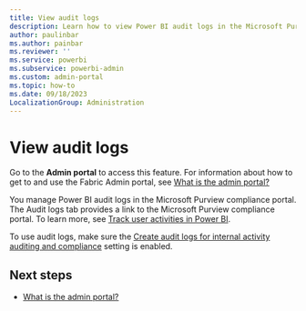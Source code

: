 ```yaml
---
title: View audit logs
description: Learn how to view Power BI audit logs in the Microsoft Purview compliance portal.
author: paulinbar
ms.author: painbar
ms.reviewer: ''
ms.service: powerbi
ms.subservice: powerbi-admin
ms.custom: admin-portal
ms.topic: how-to
ms.date: 09/18/2023
LocalizationGroup: Administration
---
```


# View audit logs

Go to the **Admin portal** to access this feature. For information about how to get to and use the Fabric Admin portal, see [What is the admin portal?](admin-center.md)

You manage Power BI audit logs in the Microsoft Purview compliance portal. The Audit logs tab provides a link to the Microsoft Purview compliance portal. To learn more, see [Track user activities in Power BI](/power-bi/admin/service-admin-auditing).

To use audit logs, make sure the [Create audit logs for internal activity auditing and compliance](/fabric/admin/service-admin-portal-audit-usage.md#create-audit-logs-for-internal-activity-auditing-and-compliance) setting is enabled.

## Next steps

* [What is the admin portal?](admin-center.md)

